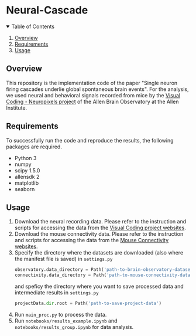 # Neural-Cascade
<!-- TABLE OF CONTENTS -->
<details open="open">
  <summary>Table of Contents</summary>
  <ol>
    <li>
      <a href="#overview">Overview</a>
    </li>
    <li>
      <a href="#requirements">Requirements</a>
    </li>
    <li>
      <a href="#usage">Usage</a>
    </li>
  </ol>
</details>


<!-- ABOUT THE PROJECT -->
## Overview
This repository is the implementation code of the paper "Single neuron firing cascades underlie global spontaneous brain events". For the analysis, we used neural and behavioral signals recorded from mice by the [Visual Coding - Neuropixels project](https://portal.brain-map.org/explore/circuits/visual-coding-neuropixels) of the Allen Brain Observatory at the Allen Institute. 

<!-- GETTING STARTED -->
## Requirements

To successfully run the code and reproduce the results, the following packages are required.
* Python 3
* numpy
* scipy 1.5.0
* allensdk 2
* matplotlib
* seaborn

## Usage
1. Download the neural recording data. Please refer to the instruction and scripts for accessing the data from the [Visual Coding project websites](https://allensdk.readthedocs.io/en/latest/visual_coding_neuropixels.html).
2. Download the mouse connectivity data. Please refer to the instruction and scripts for accessing the data from the [Mouse Connectivity websites](https://allensdk.readthedocs.io/en/latest/connectivity.html).
3. Specify the directory where the datasets are downloaded (also where the manifest file is saved) in `settings.py`
   ```py
   observatory.data_directory = Path('path-to-brain-observatory-dataset')
   connectivity.data_directory = Path('path-to-mouse-connectivity-dataset')
   ```
   and speficy the directory where you want to save processed data and intermediate results in `settings.py`
   ```py
   projectData.dir.root = Path('path-to-save-project-data')
   ```
 4. Run `main_proc.py` to process the data.
 5. Run `notebooks/results_example.ipynb` and `notebooks/results_group.ipynb` for data analysis.
